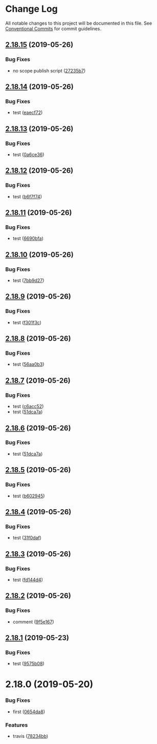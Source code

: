 # Change Log

All notable changes to this project will be documented in this file.
See [Conventional Commits](https://conventionalcommits.org) for commit guidelines.

## [2.18.15](https://github.com/kaltura/playkit-js-providers/compare/multirepo-ovp@2.18.14...multirepo-ovp@2.18.15) (2019-05-26)


### Bug Fixes

* no scope publish script ([27235b7](https://github.com/kaltura/playkit-js-providers/commit/27235b7))





## [2.18.14](https://github.com/kaltura/playkit-js-providers/compare/multirepo-ovp@2.18.13...multirepo-ovp@2.18.14) (2019-05-26)


### Bug Fixes

* test ([eaecf72](https://github.com/kaltura/playkit-js-providers/commit/eaecf72))





## [2.18.13](https://github.com/kaltura/playkit-js-providers/compare/multirepo-ovp@2.18.12...multirepo-ovp@2.18.13) (2019-05-26)


### Bug Fixes

* test ([0a6ce36](https://github.com/kaltura/playkit-js-providers/commit/0a6ce36))





## [2.18.12](https://github.com/kaltura/playkit-js-providers/compare/multirepo-ovp@2.18.11...multirepo-ovp@2.18.12) (2019-05-26)


### Bug Fixes

* test ([b6f7f74](https://github.com/kaltura/playkit-js-providers/commit/b6f7f74))





## [2.18.11](https://github.com/kaltura/playkit-js-providers/compare/multirepo-ovp@2.18.10...multirepo-ovp@2.18.11) (2019-05-26)


### Bug Fixes

* test ([6690bfa](https://github.com/kaltura/playkit-js-providers/commit/6690bfa))





## [2.18.10](https://github.com/kaltura/playkit-js-providers/compare/multirepo-ovp@2.18.9...multirepo-ovp@2.18.10) (2019-05-26)


### Bug Fixes

* test ([7bb9d27](https://github.com/kaltura/playkit-js-providers/commit/7bb9d27))





## [2.18.9](https://github.com/kaltura/playkit-js-providers/compare/multirepo-ovp@2.18.8...multirepo-ovp@2.18.9) (2019-05-26)


### Bug Fixes

* test ([f301f3c](https://github.com/kaltura/playkit-js-providers/commit/f301f3c))





## [2.18.8](https://github.com/kaltura/playkit-js-providers/compare/multirepo-ovp@2.18.7...multirepo-ovp@2.18.8) (2019-05-26)


### Bug Fixes

* test ([56aa0b3](https://github.com/kaltura/playkit-js-providers/commit/56aa0b3))





## [2.18.7](https://github.com/kaltura/playkit-js-providers/compare/multirepo-ovp@2.18.5...multirepo-ovp@2.18.7) (2019-05-26)


### Bug Fixes

* test ([c6acc52](https://github.com/kaltura/playkit-js-providers/commit/c6acc52))
* test ([51dca7a](https://github.com/kaltura/playkit-js-providers/commit/51dca7a))





## [2.18.6](https://github.com/kaltura/playkit-js-providers/compare/multirepo-ovp@2.18.5...multirepo-ovp@2.18.6) (2019-05-26)


### Bug Fixes

* test ([51dca7a](https://github.com/kaltura/playkit-js-providers/commit/51dca7a))





## [2.18.5](https://github.com/kaltura/playkit-js-providers/compare/multirepo-ovp@2.18.4...multirepo-ovp@2.18.5) (2019-05-26)


### Bug Fixes

* test ([b602945](https://github.com/kaltura/playkit-js-providers/commit/b602945))





## [2.18.4](https://github.com/kaltura/playkit-js-providers/compare/multirepo-ovp@2.18.3...multirepo-ovp@2.18.4) (2019-05-26)


### Bug Fixes

* test ([31f0daf](https://github.com/kaltura/playkit-js-providers/commit/31f0daf))





## [2.18.3](https://github.com/kaltura/playkit-js-providers/compare/multirepo-ovp@2.18.2...multirepo-ovp@2.18.3) (2019-05-26)


### Bug Fixes

* test ([fd144d4](https://github.com/kaltura/playkit-js-providers/commit/fd144d4))





## [2.18.2](https://github.com/kaltura/playkit-js-providers/compare/multirepo-ovp@2.18.1...multirepo-ovp@2.18.2) (2019-05-26)


### Bug Fixes

* comment ([9f5e167](https://github.com/kaltura/playkit-js-providers/commit/9f5e167))





## [2.18.1](https://github.com/kaltura/playkit-js-providers/compare/multirepo-ovp@2.18.0...multirepo-ovp@2.18.1) (2019-05-23)


### Bug Fixes

* test ([9575b08](https://github.com/kaltura/playkit-js-providers/commit/9575b08))





# 2.18.0 (2019-05-20)


### Bug Fixes

* first ([0654da8](https://github.com/kaltura/playkit-js-providers/commit/0654da8))


### Features

* travis ([78234bb](https://github.com/kaltura/playkit-js-providers/commit/78234bb))

